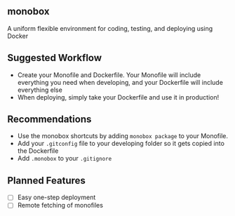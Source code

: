 ## monobox
A uniform flexible environment for coding, testing, and deploying using Docker

## Suggested Workflow
- Create your Monofile and Dockerfile. Your Monofile will include everything you need when developing, and your Dockerfile will include everything else
- When deploying, simply take your Dockerfile and use it in production!

## Recommendations
- Use the monobox shortcuts by adding `monobox package` to your Monofile.
- Add your `.gitconfig` file to your developing folder so it gets copied into the Dockerfile
- Add `.monobox` to your `.gitignore`

## Planned Features
- [ ] Easy one-step deployment
- [ ] Remote fetching of monofiles

